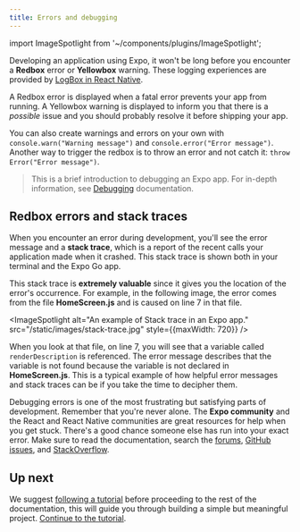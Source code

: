```yaml
---
title: Errors and debugging
---
```


import ImageSpotlight from '~/components/plugins/ImageSpotlight';

Developing an application using Expo, it won't be long before you encounter a **Redbox** error or **Yellowbox** warning. These logging experiences are provided by [LogBox in React Native](https://reactnative.dev/blog/2020/07/06/version-0.63).

A Redbox error is displayed when a fatal error prevents your app from running. A Yellowbox warning is displayed to inform you that there is a _possible_ issue and you should probably resolve it before shipping your app.

You can also create warnings and errors on your own with `console.warn("Warning message")` and `console.error("Error message")`. Another way to trigger the redbox is to throw an error and not catch it: `throw Error("Error message")`.

> This is a brief introduction to debugging an Expo app. For in-depth information, see [Debugging](/workflow/debugging) documentation.

## Redbox errors and stack traces

When you encounter an error during development, you'll see the error message and a **stack trace**, which is a report of the recent calls your application made when it crashed. This stack trace is shown both in your terminal and the Expo Go app.

This stack trace is **extremely valuable** since it gives you the location of the error's occurrence. For example, in the following image, the error comes from the file **HomeScreen.js** and is caused on line 7 in that file.

<ImageSpotlight alt="An example of Stack trace in an Expo app." src="/static/images/stack-trace.jpg" style={{maxWidth: 720}} />

When you look at that file, on line 7, you will see that a variable called `renderDescription` is referenced. The error message describes that the variable is not found because the variable is not declared in **HomeScreen.js**. This is a typical example of how helpful error messages and stack traces can be if you take the time to decipher them.

Debugging errors is one of the most frustrating but satisfying parts of development. Remember that you're never alone. The **Expo community** and the React and React Native communities are great resources for help when you get stuck. There's a good chance someone else has run into your exact error. Make sure to read the documentation, search the [forums](https://forums.expo.dev/), [GitHub issues](https://github.com/expo/expo/issues/), and [StackOverflow](https://stackoverflow.com/).

## Up next

We suggest [following a tutorial](../tutorial/planning.md) before proceeding to the rest of the documentation, this will guide you through building a simple but meaningful project. [Continue to the tutorial](../tutorial/planning.md).

